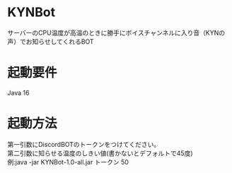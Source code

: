 # KYNBot
サーバーのCPU温度が高温のときに勝手にボイスチャンネルに入り音（KYNの声）でお知らせしてくれるBOT

# 起動要件  
Java 16

# 起動方法  
第一引数にDiscordBOTのトークンをつけてください。  
第二引数に知らせる温度のしきい値(書かないとデフォルトで45度)  
例:java -jar KYNBot-1.0-all.jar トークン 50
